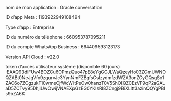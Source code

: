 nom de mon application : Oracle conversation

ID d’app Meta : 1193922949108494

Type d’app : Entreprise

ID du numéro de téléphone : 660953787095211

ID du compte WhatsApp Business : 664409593123173

Version API Cloud : v22.0

token d’accès utilisateur système (disponible 60 jours) :EAAQ93dlFUw4BOZCu6OPmzQuo47pE8eYgGCJLWaQzeyHo03ZCmUWNOQZABt0NeJgVfx9zgurvJc3YynNmFZBgfsCslzydmfzdWZA3onZCyGQsgSo1ZAC6o7ZCgzukF10wmeCjfWcWItPeOw0hanzT0V5ShOIQZCEzVF9qP2aGALaD5ZCTvy95DhjlUwOwijVNAEXpGzEG0YKIsRI8ZCngj9BiXLltt3azinQQYgPBIs9bZA6K